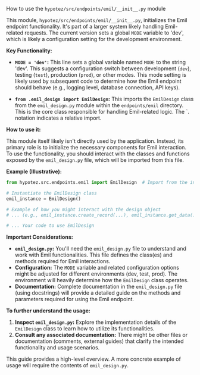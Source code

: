 How to use the `hypotez/src/endpoints/emil/__init__.py` module

This module, `hypotez/src/endpoints/emil/__init__.py`, initializes the Emil endpoint functionality.  It's part of a larger system likely handling Emil-related requests.  The current version sets a global `MODE` variable to 'dev', which is likely a configuration setting for the development environment.

**Key Functionality:**

* **`MODE = 'dev'`:**  This line sets a global variable named `MODE` to the string 'dev'.  This suggests a configuration switch between development (`dev`), testing (`test`), production (`prod`), or other modes. This mode setting is likely used by subsequent code to determine how the Emil endpoint should behave (e.g., logging level, database connection, API keys).

* **`from .emil_design import EmilDesign`:** This imports the `EmilDesign` class from the `emil_design.py` module within the `endpoints/emil` directory.  This is the core class responsible for handling Emil-related logic. The `. notation indicates a relative import.

**How to use it:**

This module itself likely isn't directly used by the application. Instead, its primary role is to initialize the necessary components for Emil interaction. To use the functionality, you should interact with the classes and functions exposed by the `emil_design.py` file, which will be imported from this file.

**Example (Illustrative):**

```python
from hypotez.src.endpoints.emil import EmilDesign  # Import from the init file

# Instantiate the EmilDesign class
emil_instance = EmilDesign()

# Example of how you might interact with the design object
# ... (e.g., emil_instance.create_record(...), emil_instance.get_data(...))

# ... Your code to use EmilDesign
```

**Important Considerations:**

* **`emil_design.py`:**  You'll need the `emil_design.py` file to understand and work with Emil functionalities. This file defines the class(es) and methods required for Emil interactions.
* **Configuration:** The `MODE` variable and related configuration options might be adjusted for different environments (dev, test, prod). The environment will heavily determine how the `EmilDesign` class operates.
* **Documentation:** Complete documentation in the `emil_design.py` file (using docstrings) will provide a detailed guide on the methods and parameters required for using the Emil endpoint.


**To further understand the usage:**

1. **Inspect `emil_design.py`:** Explore the implementation details of the `EmilDesign` class to learn how to utilize its functionalities.
2. **Consult any associated documentation:** There might be other files or documentation (comments, external guides) that clarify the intended functionality and usage scenarios.


This guide provides a high-level overview.  A more concrete example of usage will require the contents of `emil_design.py`.